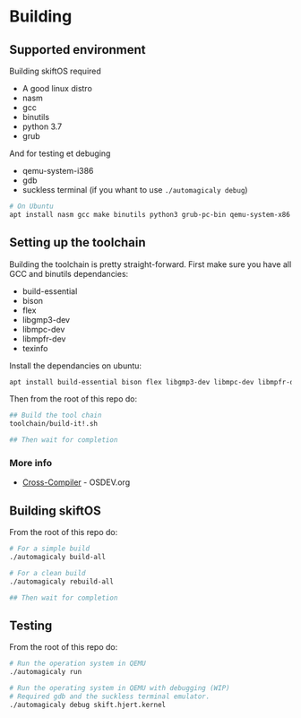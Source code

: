 # Building

## Supported environment

Building skiftOS required

- A good linux distro
- nasm
- gcc
- binutils
- python 3.7
- grub

And for testing et debuging
- qemu-system-i386
- gdb
- suckless terminal (if you whant to use `./automagicaly debug`)


```sh
# On Ubuntu
apt install nasm gcc make binutils python3 grub-pc-bin qemu-system-x86
```

## Setting up the toolchain

Building the toolchain is pretty straight-forward.
First make sure you have all GCC and binutils dependancies:

- build-essential
- bison
- flex
- libgmp3-dev
- libmpc-dev
- libmpfr-dev
- texinfo

Install the dependancies on ubuntu:
```sh
apt install build-essential bison flex libgmp3-dev libmpc-dev libmpfr-dev texinfo
```

Then from the root of this repo do:

```sh
## Build the tool chain
toolchain/build-it!.sh

## Then wait for completion
```

### More info
  - [Cross-Compiler](https://wiki.osdev.org/GCC_Cross-Compiler) - OSDEV.org

## Building skiftOS
From the root of this repo do:

```sh
# For a simple build
./automagicaly build-all

# For a clean build
./automagicaly rebuild-all

## Then wait for completion
```

## Testing

From the root of this repo do:

```sh
# Run the operation system in QEMU
./automagicaly run

# Run the operating system in QEMU with debugging (WIP)
# Required gdb and the suckless terminal emulator.
./automagicaly debug skift.hjert.kernel
```